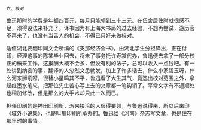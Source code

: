     六、校对 

   鲁迅那时的学费是年额四百元，每月只能领到三十三元。在伍舍居住时就很感不足，须得设法来补充了。译书因为有上海大书局的过去经验，不想再尝试，游历官不再来了，也没有当舌人的机会，不得已只好来做校对。

   适值湖北要翻印同文会所编的《支那经济全书》，由湖北学生分担译出，正在付印，经理这事的陈某毕业回去，将未了事务托许寿裳代办，鲁迅便去拿了一部分校正的稿来工作。这报酬大概不会多，但没有别的法子，总可以收入一点钱吧。有一处讲到纳妾的事，翻译的人忽然文思勃发，加上了许多话去，什么小家碧玉呀，什么河东狮吼呀，很替小星鸣其不平，鲁迅看了大生其气，竟逸出校对范围之外，拿起红墨水笔来，把那位先生苦心写上去的文章都一笔钩销了。平常文字有不通顺处也稍加修改，但是那么的大手术却只此一次而已。

   担任印刷的是神田印刷所，派来接洽的人很得要领，与鲁迅说得来，所以后来印《域外小说集》，也是叫那印刷所承办的。鲁迅给《河南》杂志写文章，也是住在那里时的事情。

